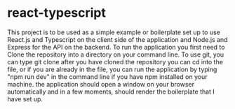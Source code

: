 # react-typescript

This project is to be used as a simple example or boilerplate set up to use React.js and Typescript on the client side of the application and Node.js and Express for the API on the backend. 
To run the application you first need to Clone the repository into a directory on your command line. To use git, you can type git clone <copied link to this repository located in the top right of the repository page.>
after you have cloned the repository you can cd into the file, or if you are already in the file, you can run the application by typing "npm run dev" in the command line if you have npm installed on your machine.
the application should open a window on your browser automatically and in a few moments, should render the boilerplate that I have set up.
